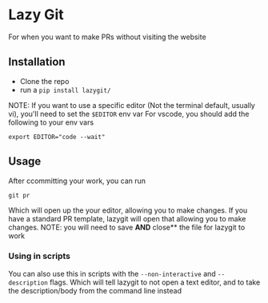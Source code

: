 # Lazy Git
For when you want to make PRs without visiting the website

## Installation
- Clone the repo
- run a `pip install lazygit/`

NOTE: If you want to use a specific editor (Not the terminal default, usually vi), you'll need to set the `$EDITOR` env var
For vscode, you should add the following to your env vars
```
export EDITOR="code --wait"
```

## Usage
After ccommitting your work, you can run
```
git pr
```
Which will open up the your editor, allowing you to make changes.
If you have a standard PR template, lazygit will open that allowing you to make changes.
NOTE: you will need to save **AND** close** the file for lazygit to work

### Using in scripts
You can also use this in scripts with the `--non-interactive` and `--description` flags. Which will tell lazygit to not open a text editor, and to take the description/body from the command line instead
